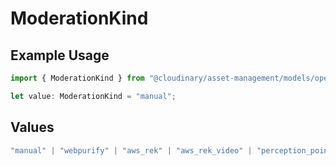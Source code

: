 # ModerationKind

## Example Usage

```typescript
import { ModerationKind } from "@cloudinary/asset-management/models/operations";

let value: ModerationKind = "manual";
```

## Values

```typescript
"manual" | "webpurify" | "aws_rek" | "aws_rek_video" | "perception_point" | "google_video_moderation" | "duplicate"
```